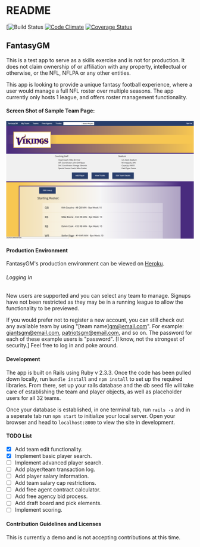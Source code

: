 # README

[![Build Status](https://codeship.com/projects/4c906bd0-3448-0136-6a61-7a9459f2f135/status?branch=master)
[![Code Climate](https://codeclimate.com/github/MattMacKinnon50/FantasyGM/badges/gpa.svg)](https://codeclimate.com/github/MattMacKinnon50/FantasyGM)
[![Coverage Status](https://coveralls.io/repos/github/MattMacKinnon50/FantasyGM/badge.svg?branch=master)](https://coveralls.io/github/MattMacKinnon50/FantasyGM?branch=master)

## FantasyGM

This is a test app to serve as a skills exercise and is not for production.  It does not claim ownership of or affiliation with any property, intellectual or otherwise, or the NFL, NFLPA or any other entities.

This app is looking to provide a unique fantasy football experience, where a user would manage a full NFL roster over multiple seasons.  The app currently only hosts 1 league, and offers roster management functionality.

#### Screen Shot of Sample Team Page:
![Vikings Home Page](/app/assets/images/ScreenShot.png)

#### Production Environment
FantasyGM's production environment can be viewed on [Heroku](https://fantasy-gm.herokuapp.com).


###### Logging In
New users are supported and you can select any team to manage.  Signups have not been restricted as they may be in a running league to allow the functionality to be previewed.

If you would prefer not to register a new account, you can still check out any available team by using "[team name]gm@email.com". For example: giantsgm@email.com, patriotsgm@email.com, and so on.  The password for each of these example users is "password". [I know, not the strongest of security.] Feel free to log in and poke around.

#### Development

The app is built on Rails using Ruby v 2.3.3.  Once the code has been pulled down locally, run `bundle install` and `npm install` to set up the required libraries.  From there, set up your rails database and the db seed file will take care of establishing the team and player objects, as well as placeholder users for all 32 teams.

Once your database is established, in one terminal tab, run `rails -s` and in a seperate tab run `npm start` to initialize your local server.  Open your browser and head to `localhost:8000` to view the site in development.

#### TODO List

- [x] Add team edit functionality.
- [x] Implement basic player search.
- [ ] Implement advanced player search.
- [ ] Add player/team transaction log.
- [ ] Add player salary information.
- [ ] Add team salary cap restrictions.
- [ ] Add free agent contract calculator.
- [ ] Add free agency bid process.
- [ ] Add draft board and pick elements.
- [ ] Implement scoring.

#### Contribution Guidelines and Licenses

This is currently a demo and is not accepting contributions at this time.
